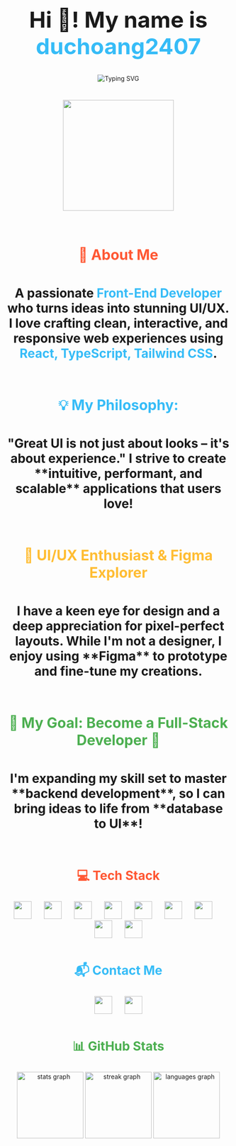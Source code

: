 <div align="center" style="margin-bottom: 80px;">
  <h1 style="font-size: 50px; font-weight: bold;">
    Hi 👋! My name is <span style="color: #36BCF7;">duchoang2407</span>
  </h1>
  
  <div style="margin-bottom: 40px;">
    <img src="https://readme-typing-svg.demolab.com?font=Fira+Code&weight=600&size=32&duration=4000&pause=1000&color=36BCF7&center=true&width=700&lines=Coffee+Lover+%E2%98%95;Passionate+Front-End+Developer;Always+Learning+%F0%9F%8C%8D;Dreaming+of+Full-Stack" alt="Typing SVG" />
  </div>

  <img height="250" src="https://media1.giphy.com/media/v1.Y2lkPTc5MGI3NjExN2J4dmluMnhxajE2amV5bmp1aDdidnkxZXp2bHZuaXltMnZwZ3QxcCZlcD12MV9pbnRlcm5hbF9naWZfYnlfaWQmY3Q9Zw/ex5WFJM3hioHAIu5Vy/giphy.gif" />
</div>

<h2 align="center" style="color: #FF5733; font-weight: bold; font-size: 32px; margin-bottom: 50px;">
  🚀 About Me
</h2>

<h3 align="center" style="font-size: 28px; margin-bottom: 80px;">
  A passionate <span style="color: #36BCF7;">Front-End Developer</span> who turns ideas into stunning UI/UX.  
  I love crafting clean, interactive, and responsive web experiences using  
  <span style="color: #36BCF7;">React, TypeScript, Tailwind CSS</span>.  
</h3>

<h2 align="center" style="color: #36BCF7; font-weight: bold; font-size: 32px; margin-bottom: 50px;">
  💡 My Philosophy:
</h2>

<h3 align="center" style="font-size: 28px; margin-bottom: 80px;">
  "Great UI is not just about looks – it's about experience."  
  I strive to create **intuitive, performant, and scalable** applications that users love!  
</h3>

<h2 align="center" style="color: #FFBD33; font-size: 32px; margin-bottom: 50px;">
  🎨 UI/UX Enthusiast & Figma Explorer
</h2>

<h3 align="center" style="font-size: 28px; margin-bottom: 80px;">
  I have a keen eye for design and a deep appreciation for pixel-perfect layouts.  
  While I'm not a designer, I enjoy using **Figma** to prototype and fine-tune my creations.  
</h3>

<h2 align="center" style="color: #4CAF50; font-size: 32px; margin-bottom: 50px;">
  🎯 My Goal: <strong>Become a Full-Stack Developer</strong> 🚀
</h2>

<h3 align="center" style="font-size: 28px; margin-bottom: 80px;">
  I'm expanding my skill set to master **backend development**,  
  so I can bring ideas to life from **database to UI**!  
</h3>


<h2 align="center" style="font-size: 28px; color: #FF5733; margin-bottom: 30px;">
  💻 Tech Stack
</h2>
<div align="center" style="margin-bottom: 50px;">
  <img src="https://cdn.jsdelivr.net/gh/devicons/devicon/icons/javascript/javascript-original.svg" height="40" />
  <img width="20" />
  <img src="https://cdn.jsdelivr.net/gh/devicons/devicon/icons/typescript/typescript-original.svg" height="40" />
  <img width="20" />
  <img src="https://cdn.jsdelivr.net/gh/devicons/devicon/icons/react/react-original.svg" height="40" />
  <img width="20" />
  <img src="https://cdn.jsdelivr.net/gh/devicons/devicon/icons/html5/html5-original.svg" height="40" />
  <img width="20" />
  <img src="https://cdn.jsdelivr.net/gh/devicons/devicon/icons/css3/css3-original.svg" height="40" />
  <img width="20" />
  <img src="https://cdn.jsdelivr.net/gh/devicons/devicon/icons/cplusplus/cplusplus-original.svg" height="40" />
  <img width="20" />
  <img src="https://cdn.jsdelivr.net/gh/devicons/devicon/icons/figma/figma-original.svg" height="40" />
  <img width="20" />
  <img src="https://cdn.jsdelivr.net/gh/devicons/devicon/icons/tailwindcss/tailwindcss-original-wordmark.svg" height="40" />
  <img width="20" />
  <img src="https://cdn.jsdelivr.net/gh/devicons/devicon/icons/vscode/vscode-original.svg" height="40" />
</div>

<h2 align="center" style="font-size: 28px; color: #36BCF7; margin-bottom: 30px;">
  📬 Contact Me
</h2>
<div align="center" style="margin-bottom: 50px;">
  <img src="https://img.shields.io/static/v1?message=Gmail&logo=gmail&label=&color=D14836&logoColor=white&labelColor=&style=for-the-badge" height="40" />
  <img width="20" />
  <img src="https://img.shields.io/static/v1?message=Facebook&logo=facebook&label=&color=1877F2&logoColor=white&labelColor=&style=for-the-badge" height="40" />
</div>

<h2 align="center" style="font-size: 28px; color: #4CAF50; margin-bottom: 30px;">
  📊 GitHub Stats
</h2>
<div align="center">
  <img src="https://github-readme-stats.vercel.app/api?username=duchoang2407&hide_title=false&hide_rank=false&show_icons=true&include_all_commits=true&count_private=true&disable_animations=false&theme=dracula&locale=en&hide_border=false" height="150" alt="stats graph"  />
  <img src="https://streak-stats.demolab.com?user=duchoang2407&locale=en&mode=daily&theme=dracula&hide_border=false&border_radius=5" height="150" alt="streak graph"  />
  <img src="https://github-readme-stats.vercel.app/api/top-langs?username=duchoang2407&locale=en&hide_title=false&layout=compact&card_width=320&langs_count=5&theme=dracula&hide_border=false" height="150" alt="languages graph"  />
</div>
